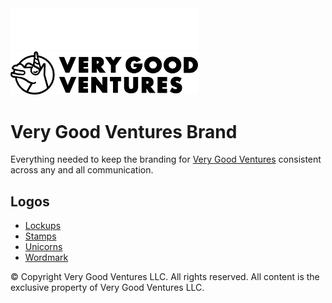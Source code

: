 <a href="https://verygood.ventures#gh-dark-mode-only">
    <img src="https://raw.githubusercontent.com/VGVentures/very_good_brand/main/logos/lockups/lockup_dark_mode.png#gh-dark-mode-only" width="300" alt="Very Good Ventures"/>
</a>
<a href="https://verygood.ventures#gh-light-mode-only">
    <img src="https://raw.githubusercontent.com/VGVentures/very_good_brand/main/logos/lockups/lockup.png#gh-light-mode-only" width="300" alt="Very Good Ventures"/>
</a>

# Very Good Ventures Brand

Everything needed to keep the branding for [Very Good Ventures](https://verygood.ventures) consistent across any and all communication.

## Logos

- [Lockups](./logos/lockups)
- [Stamps](./logos/stamps)
- [Unicorns](./logos/unicorns)
- [Wordmark](./logos/wordmark)

© Copyright Very Good Ventures LLC. All rights reserved. All content is the exclusive property of Very Good Ventures LLC.
